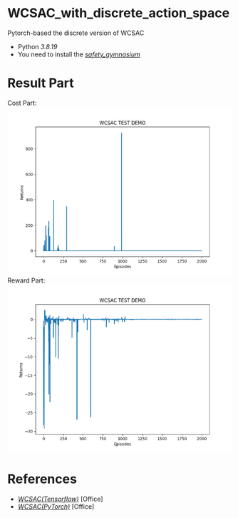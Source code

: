 # WCSAC_with_discrete_action_space
Pytorch-based the discrete version of WCSAC

- Python *3.8.19*
- You need to install the *[safety_gymnasium](https://github.com/PKU-Alignment/safety-gymnasium)*
  
# Result Part
Cost Part:
![image](https://github.com/CrazyLisp/WCSAC_D/blob/main/img/cost_part.png)
Reward Part:
![image](https://github.com/CrazyLisp/WCSAC_D/blob/main/img/reward_part.png)

# References
- *[WCSAC(Tensorflow)](https://github.com/AlgTUDelft/WCSAC)* [Office]
- *[WCSAC(PyTorch)](https://github.com/acl21/wcsac)* [Office]